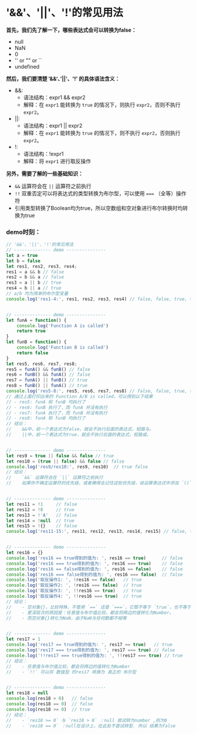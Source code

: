 # '&&'、'||'、'!'的常见用法

**首先，我们先了解一下，哪些表达式会可以转换为false：**
- null
- NaN
- 0
- '' or "" or ``
- undefined

**然后，我们要清楚 ’&&‘、’||‘、'!' 的具体语法含义：**
- &&: 
    - 语法结构：expr1 && expr2
    - 解释：在 `expr1` 能转换为 `true` 的情况下，则执行 `expr2`，否则不执行 `expr2`。
- ||:
    - 语法结构：expr1 || expr2
    - 解释：在 `expr1` 能转换为 `true` 的情况下，则不执行 `expr2`，否则执行 `expr2`。
- !: 
    - 语法结构：!expr1
    - 解释：将 `expr1` 进行取反操作

**另外，需要了解的一些基础知识：**
- `&&` 运算符会在 `||` 运算符之前执行
- `!!` 双重否定可以将表达式的类型转换为布尔型，可以使用 `===` （全等）操作符
- 引用类型转换了Boolean均为true，所以空数组和空对象进行布尔转换时均转换为true

### demo时刻：
```js
// '&&'、'||'、'!'的常见用法
// -------------- demo ---------------
let a = true
let b = false
let res1, res2, res3, res4;
res1 = a && b // false
res2 = b && a // false
res3 = a || b // true
res4 = b || a // true
// a/b 均为简单的布尔型变量
console.log('res1-4:', res1, res2, res3, res4) // false, false, true, true


// -------------- demo ---------------
let funA = function() {
    console.log('Function A is called')
    return true
}
let funB = function() {
    console.log('Function B is called')
    return false
}
let res5, res6, res7, res8;
res5 = funA() && funB() // false
res6 = funB() && funA() // false
res7 = funA() || funB() // true
res8 = funB() || funA() // true
console.log('res5-8:', res5, res6, res7, res8) // false, false, true, true
// 通过上面打印出来的 Function A/B is called，可以得到以下结果
// - res5: funA 和 funB 均执行了
// - res6: funB 执行了，而 funA 并没有执行
// - res7: funA 执行了，而 funB 并没有执行
// - res8: funA 和 funB 均执行了
// 结论：
//    &&中，前一个表达式为false，就会不执行后面的表达式，短路与。
//    ||中，前一个表达式为true，就会不执行后面的表达式，短路或。


// -------------- demo ---------------
let res9 = true || false && false // true
let res10 = (true || false) && false // false
console.log('res9/res10:', res9, res10)  // true false
// 结论：
//    `&&` 运算符会在 `||` 运算符之前执行
//    如果你不确定运算符的优先级，或者懒得去记住这些优先级，给运算表达式中添加 `()` 是个不错的选择


// -------------- demo ---------------
let res11 = !1     // false
let res12 = !0     // true
let res13 = !'A'   // false
let res14 = !null  // true
let res15 = !{}    // false
console.log('res11-15:', res11, res12, res13, res14, res15) // false, true, false, true, false


// -------------- demo ---------------
let res16 = {}
console.log('res16 == true得到的值为: ', res16 == true)      // false
console.log('res16 === true得到的值为: ', res16 === true)    // false
console.log('res16 == false得到的值为: ', res16 == false)    // false
console.log('res16 === false得到的值为: ', res16 === false)  // false
console.log('取反操作1: ', !res16 == false)   // true
console.log('取反操作2: ', !res16 === false)  // true
console.log('取反操作3: ', !!res16 == true)   // true
console.log('取反操作4: ', !!res16 === true)  // true
// 结论：
//    - 空对象{}，比较特殊，不管用 `==` 还是 `===`，它既不等于 `true`，也不等于 `false`
//    - 更深层次的原因是：任意值与布尔值比较，都会将两边的值转化为Number。
//    - 而空对象{}转化为NaN，由于NaN与任何数都不相等


// -------------- demo ---------------
let res17 = 1
console.log('res17 == true得到的值为: ', res17 == true)   // true
console.log('res17 === true得到的值为: ', res17 === true) // false
console.log('!!res17 === true得到的值为: ', !!res17 === true) // true
// 结论：
//    - 任意值与布尔值比较，都会将两边的值转化为Number
//    - `!!` 可以将 数值型 的res17 转换为 真正的 布尔型


// -------------- demo ---------------
let res18 = null
console.log(res18 > 0)   // false
console.log(res18 == 0)  // false
console.log(res18 >= 0)  // true
// 结论：
//    - `res18 >= 0` 与 `res18 > 0` ：null 尝试转为number ,则为0
//    - `res18 == 0` ：null在设计上，在此处不尝试转型. 所以 结果为false
```